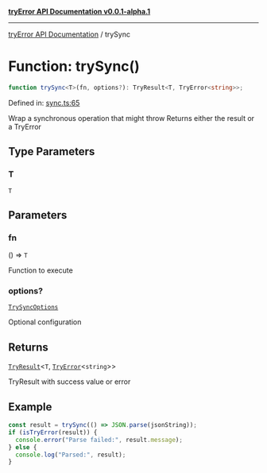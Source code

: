 [**tryError API Documentation v0.0.1-alpha.1**](../index.md)

---

[tryError API Documentation](../index.md) / trySync

# Function: trySync()

```ts
function trySync<T>(fn, options?): TryResult<T, TryError<string>>;
```

Defined in: [sync.ts:65](https://github.com/oconnorjohnson/try-error/blob/e3ae0308069a4fba073f4543d527ad76373db795/src/sync.ts#L65)

Wrap a synchronous operation that might throw
Returns either the result or a TryError

## Type Parameters

### T

`T`

## Parameters

### fn

() => `T`

Function to execute

### options?

[`TrySyncOptions`](../interfaces/TrySyncOptions.md)

Optional configuration

## Returns

[`TryResult`](../type-aliases/TryResult.md)\<`T`, [`TryError`](../interfaces/TryError.md)\<`string`\>\>

TryResult with success value or error

## Example

```typescript
const result = trySync(() => JSON.parse(jsonString));
if (isTryError(result)) {
  console.error("Parse failed:", result.message);
} else {
  console.log("Parsed:", result);
}
```
